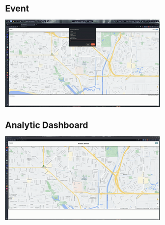 # Event
![](https://github.com/JosephArmas/side-quest/blob/main/assets/utification-events.gif)

# Analytic Dashboard
![](https://github.com/JosephArmas/side-quest/blob/main/assets/analytic-dashboard.gif)
